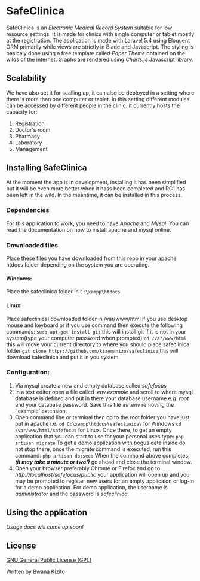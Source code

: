 # SafeClinica #
SafeClinica is an *Electronic Medical Record System* suitable for low resource settings.
It is made for clinics with single computer or tablet mostly at the registration. The application is made with Laravel 5.4 using Eloquent ORM primarily while views are strictly in Blade and Javascript. The styling is basicaly done using a free template called *Paper Theme* obtained on the wilds of the internet. Graphs are rendered using *Charts.js* Javascript library.


## Scalability ##
We have also set it for scalling up, it can also be deployed in a setting where there is more than one computer or tablet. In this setting different modules can be accessed by different people in the clinic. It currently hosts the capacity for:
1. Registration
2. Doctor's room
3. Pharmacy
4. Laboratory
5. Management


## Installing SafeClinica
At the moment the app is in development, installing it has been simplified but it will be even more better when it hass been completed and RC1 has been left in the wild. In the meantime, it can be installed in this process.

### Dependencies ###
For this application to work, you need to have *Apache* and *Mysql*. You can read the documentation on how to install apache and mysql online.

### Downloaded files ###
Place these files you have downloaded from this repo in your apache htdocs folder depending on the system you are operating.
#### Windows: ####
Place the safeclinica folder in `C:\xampp\htdocs`
#### Linux: ####
Place safeclinical downloaded folder in /var/www/html if you use desktop mouse and keyboard or if you use command then execute the following commands:
`sudo apt-get install git`
this will install git if it is not in your system(type your computer password when prompted)
`cd /var/www/html`
this will move your current directory to where you should place safeclinica folder
`git clone https://github.com/kizomanizo/safeclinica`
this will download safeclinica and put it in you system.

### Configuration: ###
1. Via mysql create a new and empty database called *safefocus*
2. In a text editor open a file called *.env.example* and scroll to where mysql database is defined and put in there your database username e.g. _root_ and your database password. Save this file as *.env* removing the '.example' extension.
3. Open command line or terminal then go to the root folder you have just put in apache i.e.
`cd C:\xampp\htdocs\safeclinica\` for Windows
`cd /var/www/html/safefocus` for Linux.
Once there, to get an empty application that you can start to use for your personal uses type:
`php artisan migrate`
To get a demo application with bogus data inside do not stop there, once the migrate command is executed, run this command:
`php artisan db:seed`
When the command above completes; ___(it may take a minute or two!)___ go ahead and close the terminal window.
4. Open your browser preferably Chrome or Firefox and go to *http://localhost/safefocus/public* your application will open up and you may be prompted to register new users for an empty applicaion or log-in for a demo application. For demo application, the username is *administrator* and the password is *safeclinica*.

## Using the application ##
*Usage docs will come up soon!*

## License ##
[GNU General Public License (GPL)](https://opensource.org/licenses/GPL-3.0)

Written by [Bwana Kizito](http://twitter.com/kizomanizo)

